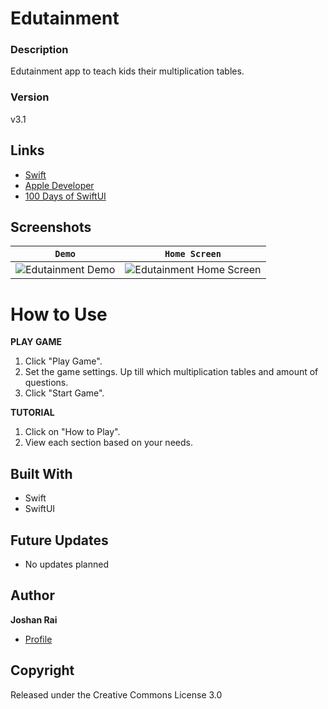 # Edutainment

### Description
Edutainment app to teach kids their multiplication tables.

### Version
v3.1

## Links
- [Swift](<https://www.swift.org/> "Swift")
- [Apple Developer](<https://developer.apple.com/> "Apple Developer")
- [100 Days of SwiftUI](<https://www.hackingwithswift.com/100/swiftui> "100 Days of SwiftUI")

## Screenshots
| `Demo` | `Home Screen` |
| :-: | :-: |
| <div><img width="relative" height="relative" alt="Edutainment Demo" src="https://user-images.githubusercontent.com/60300252/162859546-9e4436cc-508e-45e4-ac74-a164998f94c9.gif"/></div> | <div><img width="relative" height="relative" alt="Edutainment Home Screen" src="https://user-images.githubusercontent.com/60300252/162859921-ddd1e5f3-85d5-477d-bfc9-f32668a87bf7.png"/></div> |

# How to Use
**PLAY GAME**
1. Click "Play Game".
2. Set the game settings. Up till which multiplication tables and amount of questions.
3. Click "Start Game".

**TUTORIAL**
1. Click on "How to Play".
2. View each section based on your needs.

## Built With
- Swift
- SwiftUI

## Future Updates
- No updates planned

## Author
**Joshan Rai**
- [Profile](https://github.com/pradheon "Joshan Rai (Pradheon)")

## Copyright
Released under the Creative Commons License 3.0
